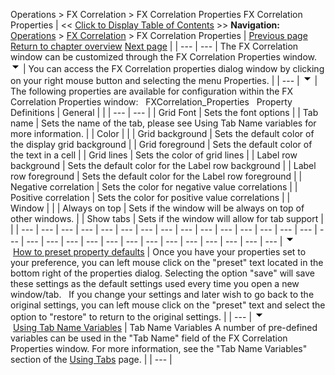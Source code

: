 ﻿
Operations > FX Correlation > FX Correlation Properties
FX Correlation Properties
| << [Click to Display Table of Contents](fx-correlation-properties.md) >> **Navigation:**     [Operations](operations.md) > [FX Correlation](fx-correlation.md) > FX Correlation Properties | [Previous page](using-the-fx-correlation-windo.md) [Return to chapter overview](fx-correlation.md) [Next page](window-linking-fx-correlation.md) |
| --- | --- |
The FX Correlation window can be customized through the FX Correlation Properties window.
 
![tog_minus](tog_minus.gif)
| You can access the FX Correlation properties dialog window by clicking on your right mouse button and selecting the menu Properties. |
| --- |
![tog_minus](tog_minus.gif)
| The following properties are available for configuration within the FX Correlation Properties window:   FXCorrelation_Properties   Property Definitions   | General |  | | --- | --- | | Grid Font | Sets the font options | | Tab name | Sets the name of the tab, please see Using Tab Name variables for more information. | | Color |  | | Grid background | Sets the default color of the display grid background | | Grid foreground | Sets the default color of the text in a cell | | Grid lines | Sets the color of grid lines | | Label row background | Sets the default color for the Label row background | | Label row foreground | Sets the default color for the Label row foreground | | Negative correlation | Sets the color for negative value correlations | | Positive correlation | Sets the color for positive value correlations | | Window |  | | Always on top | Sets if the window will be always on top of other windows. | | Show tabs | Sets if the window will allow for tab support | |
| --- | --- | --- | --- | --- | --- | --- | --- | --- | --- | --- | --- | --- | --- | --- | --- | --- | --- | --- | --- | --- | --- | --- | --- | --- | --- | --- | --- | --- |
![tog_minus](tog_minus.gif)        [How to preset property defaults](javascript:HMToggle('toggle','HowToPresetPropertyDefaults','HowToPresetPropertyDefaults_ICON'))
| Once you have your properties set to your preference, you can left mouse click on the "preset" text located in the bottom right of the properties dialog. Selecting the option "save" will save these settings as the default settings used every time you open a new window/tab.   If you change your settings and later wish to go back to the original settings, you can left mouse click on the "preset" text and select the option to "restore" to return to the original settings. |
| --- |
![tog_minus](tog_minus.gif)        [Using Tab Name Variables](javascript:HMToggle('toggle','UsingTabNameVariables','UsingTabNameVariables_ICON'))
| Tab Name Variables A number of pre-defined variables can be used in the "Tab Name" field of the FX Correlation Properties window. For more information, see the "Tab Name Variables" section of the [Using Tabs](using_tabs.md) page. |
| --- |
